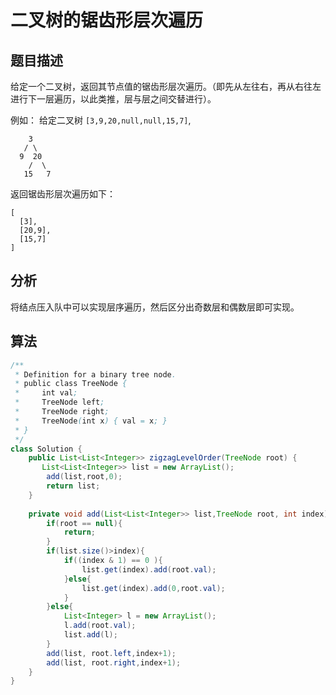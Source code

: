 # 二叉树的锯齿形层次遍历

## 题目描述

给定一个二叉树，返回其节点值的锯齿形层次遍历。（即先从左往右，再从右往左进行下一层遍历，以此类推，层与层之间交替进行）。

例如：
给定二叉树 `[3,9,20,null,null,15,7]`,

```
    3
   / \
  9  20
    /  \
   15   7
```

返回锯齿形层次遍历如下：

```
[
  [3],
  [20,9],
  [15,7]
]
```

## 分析

将结点压入队中可以实现层序遍历，然后区分出奇数层和偶数层即可实现。

## 算法

```java
/**
 * Definition for a binary tree node.
 * public class TreeNode {
 *     int val;
 *     TreeNode left;
 *     TreeNode right;
 *     TreeNode(int x) { val = x; }
 * }
 */
class Solution {
    public List<List<Integer>> zigzagLevelOrder(TreeNode root) {
       List<List<Integer>> list = new ArrayList();
        add(list,root,0);
        return list; 
    }
    
    private void add(List<List<Integer>> list,TreeNode root, int index){
        if(root == null){
            return;
        }
        if(list.size()>index){
            if((index & 1) == 0 ){
                list.get(index).add(root.val);
            }else{
                list.get(index).add(0,root.val);
            }   
        }else{
            List<Integer> l = new ArrayList();
            l.add(root.val);
            list.add(l);
        }
        add(list, root.left,index+1);
        add(list, root.right,index+1);
    }
}
```